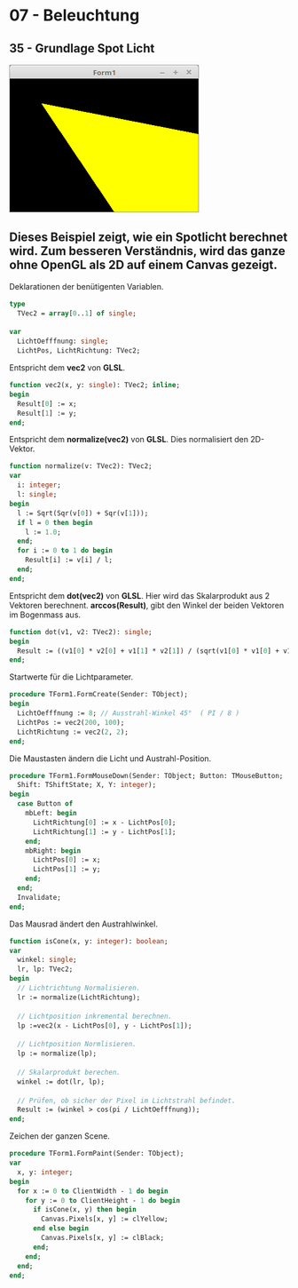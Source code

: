 # 07 - Beleuchtung
## 35 - Grundlage Spot Licht

![image.png](image.png)

Dieses Beispiel zeigt, wie ein Spotlicht berechnet wird.
Zum besseren Verständnis, wird das ganze ohne OpenGL als 2D auf einem Canvas gezeigt.
---
Deklarationen der benütigenten Variablen.

```pascal
type
  TVec2 = array[0..1] of single;

var
  LichtOefffnung: single;
  LichtPos, LichtRichtung: TVec2;
```

Entspricht dem <b>vec2</b> von <b>GLSL</b>.

```pascal
function vec2(x, y: single): TVec2; inline;
begin
  Result[0] := x;
  Result[1] := y;
end;
```

Entspricht dem <b>normalize(vec2)</b> von <b>GLSL</b>.
Dies normalisiert den 2D-Vektor.

```pascal
function normalize(v: TVec2): TVec2;
var
  i: integer;
  l: single;
begin
  l := Sqrt(Sqr(v[0]) + Sqr(v[1]));
  if l = 0 then begin
    l := 1.0;
  end;
  for i := 0 to 1 do begin
    Result[i] := v[i] / l;
  end;
end;
```

Entspricht dem <b>dot(vec2)</b> von <b>GLSL</b>.
Hier wird das Skalarprodukt aus 2 Vektoren berechnent.
<b>arccos(Result)</b>, gibt den Winkel der beiden Vektoren im Bogenmass aus.

```pascal
function dot(v1, v2: TVec2): single;
begin
  Result := ((v1[0] * v2[0] + v1[1] * v2[1]) / (sqrt(v1[0] * v1[0] + v1[1] * v1[1]) * sqrt(v2[0] * v2[0] + v2[1] * v2[1])));
end;
```

Startwerte für die Lichtparameter.

```pascal
procedure TForm1.FormCreate(Sender: TObject);
begin
  LichtOefffnung := 8; // Ausstrahl-Winkel 45°  ( PI / 8 )
  LichtPos := vec2(200, 100);
  LichtRichtung := vec2(2, 2);
end;
```

Die Maustasten ändern die Licht und Austrahl-Position.

```pascal
procedure TForm1.FormMouseDown(Sender: TObject; Button: TMouseButton;
  Shift: TShiftState; X, Y: integer);
begin
  case Button of
    mbLeft: begin
      LichtRichtung[0] := x - LichtPos[0];
      LichtRichtung[1] := y - LichtPos[1];
    end;
    mbRight: begin
      LichtPos[0] := x;
      LichtPos[1] := y;
    end;
  end;
  Invalidate;
end;
```

Das Mausrad ändert den Austrahlwinkel.

```pascal
function isCone(x, y: integer): boolean;
var
  winkel: single;
  lr, lp: TVec2;
begin
  // Lichtrichtung Normalisieren.
  lr := normalize(LichtRichtung);

  // Lichtposition inkremental berechnen.
  lp :=vec2(x - LichtPos[0], y - LichtPos[1]);

  // Lichtposition Normlisieren.
  lp := normalize(lp);

  // Skalarprodukt berechen.
  winkel := dot(lr, lp);

  // Prüfen, ob sicher der Pixel im Lichtstrahl befindet.
  Result := (winkel > cos(pi / LichtOefffnung));
end;
```

Zeichen der ganzen Scene.

```pascal
procedure TForm1.FormPaint(Sender: TObject);
var
  x, y: integer;
begin
  for x := 0 to ClientWidth - 1 do begin
    for y := 0 to ClientHeight - 1 do begin
      if isCone(x, y) then begin
        Canvas.Pixels[x, y] := clYellow;
      end else begin
        Canvas.Pixels[x, y] := clBlack;
      end;
    end;
  end;
end;
```


